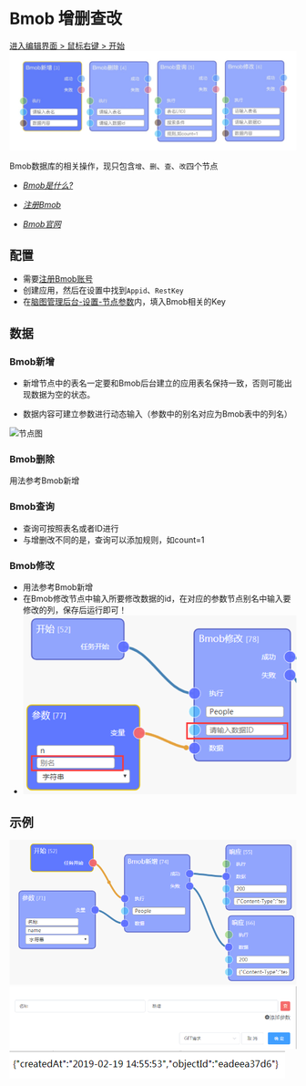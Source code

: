 # Bmob 增删查改
[进入编辑界面 > 鼠标右键 > 开始 ](https://eeg-admin.bmob.cn/#/editor/eeg)
![节点图](https://raw.githubusercontent.com/vi77/eeg/master/images/node/bmob.png)


Bmob数据库的相关操作，现只包含`增`、`删`、`查`、`改`四个节点

- *[Bmob是什么?](https://bmob.cn/cloud)*

- *[注册Bmob](https://bmob.cn/login)*

- *[Bmob官网](https://bmob.cn/)*

## 配置

- 需要[注册Bmob账号](https://bmob.cn/login)
- 创建应用，然后在设置中找到`Appid`、`RestKey`
- 在[脑图管理后台-设置-节点参数](https://eeg-admin.bmob.cn/#/setting/nodeparams)内，填入Bmob相关的Key


## 数据
### Bmob新增
- 新增节点中的表名一定要和Bmob后台建立的应用表名保持一致，否则可能出现数据为空的状态。

- 数据内容可建立参数进行动态输入（参数中的别名对应为Bmob表中的列名）

![节点图](https://raw.githubusercontent.com/vi77/eeg/master/images/node/new1.png)

### Bmob删除
用法参考Bmob新增

### Bmob查询
- 查询可按照表名或者ID进行
- 与增删改不同的是，查询可以添加规则，如count=1

### Bmob修改

- 用法参考Bmob新增
- 在Bmob修改节点中输入所要修改数据的id，在对应的参数节点别名中输入要修改的列，保存后运行即可！
- ![节点图](https://raw.githubusercontent.com/vi77/eeg/master/images/node/revise.png)

## 示例

![节点图](https://raw.githubusercontent.com/vi77/eeg/master/images/node/ZSCG-sample1.png)
![节点图](https://raw.githubusercontent.com/vi77/eeg/master/images/node/ZSCG-sample2.png)
![节点图](https://raw.githubusercontent.com/vi77/eeg/master/images/node/ZSCG-sample3.png)
